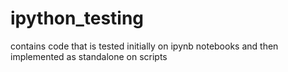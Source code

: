ipython_testing
===============

contains code that is tested initially on ipynb notebooks and then implemented as standalone on scripts 
